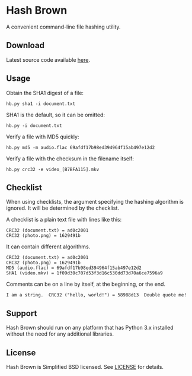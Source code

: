 # Hash Brown

A convenient command-line file hashing utility.


## Download

Latest source code available [here][download].


## Usage

Obtain the SHA1 digest of a file:

`hb.py sha1 -i document.txt`

SHA1 is the default, so it can be omitted:

`hb.py -i document.txt`

Verify a file with MD5 quickly:

`hb.py md5 -m audio.flac 69afdf17b98ed394964f15ab497e12d2`

Verify a file with the checksum in the filename itself:

`hb.py crc32 -e video_[B7BFA115].mkv`


## Checklist

When using checklists, the argument specifying the hashing algorithm is ignored.  It will be determined by the checklist.

A checklist is a plain text file with lines like this:

    CRC32 (document.txt) = ad0c2001
    CRC32 (photo.png) = 1629491b

It can contain different algorithms.

    CRC32 (document.txt) = ad0c2001
    CRC32 (photo.png) = 1629491b
    MD5 (audio.flac) = 69afdf17b98ed394964f15ab497e12d2
    SHA1 (video.mkv) = 1f09d30c707d53f3d16c530dd73d70a6ce7596a9

Comments can be on a line by itself, at the beginning, or the end.

    I am a string.  CRC32 ("hello, world!") = 58988d13  Double quote me!


## Support

Hash Brown should run on any platform that has Python 3.x installed without the need for any additional libraries.


## License

Hash Brown is Simplified BSD licensed.  See [LICENSE][license] for details.




[download]: https://github.com/chingc/Hash-Brown/raw/master/hb.zip "Hash Brown"
[license]: https://github.com/chingc/Hash-Brown/blob/master/LICENSE.md "License"
